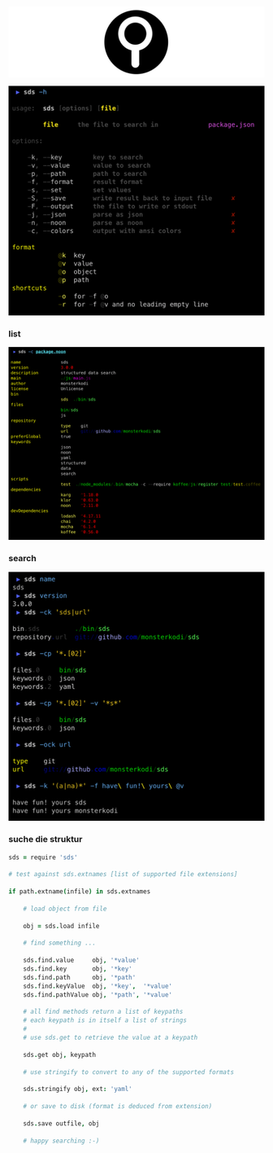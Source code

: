 
![icon](./img/icon.png)

![usage](./img/usage.png)

### list

![list](./img/list.png)

### search

![search](./img/search.png)

### suche die struktur

```coffeescript
sds = require 'sds'

# test against sds.extnames [list of supported file extensions]

if path.extname(infile) in sds.extnames

    # load object from file
    
    obj = sds.load infile

    # find something ...
    
    sds.find.value     obj, '*value' 
    sds.find.key       obj, '*key' 
    sds.find.path      obj, '*path' 
    sds.find.keyValue  obj, '*key',  '*value'
    sds.find.pathValue obj, '*path', '*value'
    
    # all find methods return a list of keypaths
    # each keypath is in itself a list of strings
    #
    # use sds.get to retrieve the value at a keypath
    
    sds.get obj, keypath

    # use stringify to convert to any of the supported formats
    
    sds.stringify obj, ext: 'yaml'
    
    # or save to disk (format is deduced from extension)
    
    sds.save outfile, obj
    
    # happy searching :-)
```
